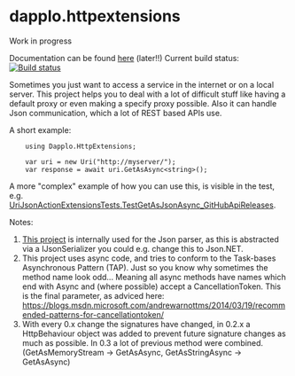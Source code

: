 dapplo.httpextensions
=====================
Work in progress

Documentation can be found [here](http://www.dapplo.net/blocks/Dapplo.HttpExtensions.html) (later!!)
Current build status: [![Build status](https://ci.appveyor.com/api/projects/status/y4n7u63336vhuy46?svg=true)](https://ci.appveyor.com/project/dapplo/dapplo-httpextensions)

Sometimes you just want to access a service in the internet or on a local server.
This project helps you to deal with a lot of difficult stuff like having a default proxy or even making a specify proxy possible.
Also it can handle Json communication, which a lot of REST based APIs use.

A short example:
```
	using Dapplo.HttpExtensions;

	var uri = new Uri("http://myserver/");
	var response = await uri.GetAsAsync<string>();
```

A more "complex" example of how you can use this, is visible in the test, e.g. [UriJsonActionExtensionsTests.TestGetAsJsonAsync_GitHubApiReleases](https://github.com/dapplo/Dapplo.HttpExtensions/blob/master/Dapplo.HttpExtensions.Test/UriJsonActionExtensionsTests.cs).

Notes:

1. [This project](https://github.com/facebook-csharp-sdk/simple-json) is internally used for the Json parser, as this is abstracted via a IJsonSerializer you could e.g. change this to Json.NET.
2. This project uses async code, and tries to conform to the Task-bases Asynchronous Pattern (TAP). Just so you know why sometimes the method name look odd... Meaning all async methods have names which end with Async and (where possible) accept a CancellationToken. This is the final parameter, as adviced here: https://blogs.msdn.microsoft.com/andrewarnottms/2014/03/19/recommended-patterns-for-cancellationtoken/
3. With every 0.x change the signatures have changed, in 0.2.x a HttpBehaviour object was added to prevent future signature changes as much as possible. In 0.3 a lot of previous method were combined. (GetAsMemoryStream -> GetAsAsync<MemoryStream>, GetAsStringAsync -> GetAsAsync<string>)